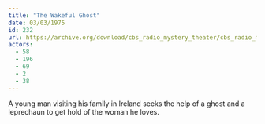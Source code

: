 ```yaml
---
title: "The Wakeful Ghost"
date: 03/03/1975
id: 232
url: https://archive.org/download/cbs_radio_mystery_theater/cbs_radio_mystery_theater-0201-0250.zip/cbs_radio_mystery_theater-0201-0250%2Fcbsrmt_0232_the_wakeful_ghost.mp3
actors:
  - 58
  - 196
  - 69
  - 2
  - 38
---
```

A young man visiting his family in Ireland seeks the help of a ghost and a leprechaun to get hold of the woman he loves.